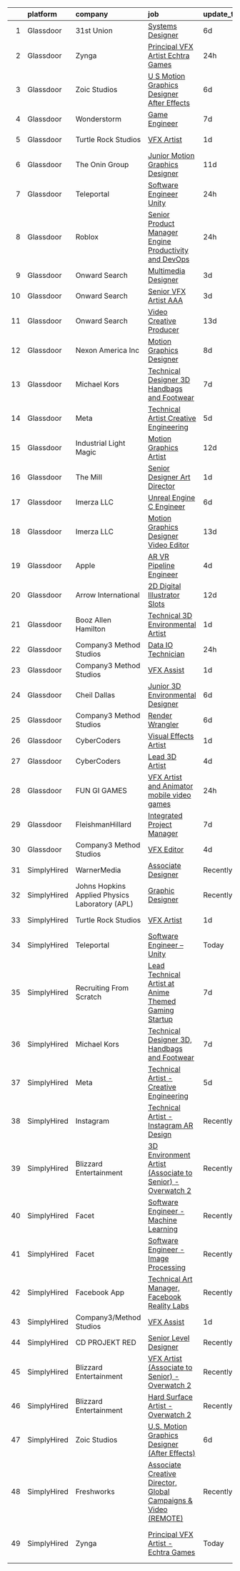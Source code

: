 

|    | platform    | company                                        | job                                                                                                                                                                                                                                                                                                                                                                                                                                                                                                                                                                                                                                                                                                                                                                                                                                                                                                                                                                                                                                                                                                                                                                                                                                                                                                                                                                                                                                                                         | update_time   | location                       |
|---:|:------------|:-----------------------------------------------|:----------------------------------------------------------------------------------------------------------------------------------------------------------------------------------------------------------------------------------------------------------------------------------------------------------------------------------------------------------------------------------------------------------------------------------------------------------------------------------------------------------------------------------------------------------------------------------------------------------------------------------------------------------------------------------------------------------------------------------------------------------------------------------------------------------------------------------------------------------------------------------------------------------------------------------------------------------------------------------------------------------------------------------------------------------------------------------------------------------------------------------------------------------------------------------------------------------------------------------------------------------------------------------------------------------------------------------------------------------------------------------------------------------------------------------------------------------------------------|:--------------|:-------------------------------|
|  1 | Glassdoor   | 31st Union                                     | [Systems Designer](https://www.glassdoor.com/partner/jobListing.htm?pos=114&ao=1136043&s=58&guid=00000182aa9cf92fb054d68339c188bb&src=GD_JOB_AD&t=SR&vt=w&cs=1_32b99d48&cb=1660719790693&jobListingId=1008065562154&jrtk=3-0-1gal9pualjm62801-1gal9pubah7i1800-ff11eba667e39b69-)                                                                                                                                                                                                                                                                                                                                                                                                                                                                                                                                                                                                                                                                                                                                                                                                                                                                                                                                                                                                                                                                                                                                                                                           | 6d            | San Mateo, CA                  |
|  2 | Glassdoor   | Zynga                                          | [Principal VFX Artist   Echtra Games](https://www.glassdoor.com/partner/jobListing.htm?pos=113&ao=1136043&s=58&guid=00000182aa9cf92fb054d68339c188bb&src=GD_JOB_AD&t=SR&vt=w&cs=1_809e83a3&cb=1660719790693&jobListingId=1008075023804&jrtk=3-0-1gal9pualjm62801-1gal9pubah7i1800-17d460c6f555c914-)                                                                                                                                                                                                                                                                                                                                                                                                                                                                                                                                                                                                                                                                                                                                                                                                                                                                                                                                                                                                                                                                                                                                                                        | 24h           | San Francisco, CA              |
|  3 | Glassdoor   | Zoic Studios                                   | [U S  Motion Graphics Designer  After Effects ](https://www.glassdoor.com/partner/jobListing.htm?pos=111&ao=1136043&s=58&guid=00000182aa9cf92fb054d68339c188bb&src=GD_JOB_AD&t=SR&vt=w&ea=1&cs=1_c9553d22&cb=1660719790692&jobListingId=1008066237945&jrtk=3-0-1gal9pualjm62801-1gal9pubah7i1800-799a667169874585-)                                                                                                                                                                                                                                                                                                                                                                                                                                                                                                                                                                                                                                                                                                                                                                                                                                                                                                                                                                                                                                                                                                                                                         | 6d            | Remote                         |
|  4 | Glassdoor   | Wonderstorm                                    | [Game Engineer](https://www.glassdoor.com/partner/jobListing.htm?pos=130&ao=1136043&s=58&guid=00000182aa9cf92fb054d68339c188bb&src=GD_JOB_AD&t=SR&vt=w&ea=1&cs=1_27152165&cb=1660719790694&jobListingId=1008063174389&jrtk=3-0-1gal9pualjm62801-1gal9pubah7i1800-668657c57190f7bc-)                                                                                                                                                                                                                                                                                                                                                                                                                                                                                                                                                                                                                                                                                                                                                                                                                                                                                                                                                                                                                                                                                                                                                                                         | 7d            | Los Angeles, CA                |
|  5 | Glassdoor   | Turtle Rock Studios                            | [VFX Artist](https://www.glassdoor.com/partner/jobListing.htm?pos=116&ao=1136043&s=58&guid=00000182aa9cf92fb054d68339c188bb&src=GD_JOB_AD&t=SR&vt=w&ea=1&cs=1_29bee9fd&cb=1660719790693&jobListingId=1008072456026&jrtk=3-0-1gal9pualjm62801-1gal9pubah7i1800-57d03678a461bf3d-)                                                                                                                                                                                                                                                                                                                                                                                                                                                                                                                                                                                                                                                                                                                                                                                                                                                                                                                                                                                                                                                                                                                                                                                            | 1d            | Lake Forest, CA                |
|  6 | Glassdoor   | The Onin Group                                 | [Junior Motion Graphics Designer](https://www.glassdoor.com/partner/jobListing.htm?pos=123&ao=1136043&s=58&guid=00000182aa9cf92fb054d68339c188bb&src=GD_JOB_AD&t=SR&vt=w&ea=1&cs=1_19c0b31c&cb=1660719790694&jobListingId=1008056494956&jrtk=3-0-1gal9pualjm62801-1gal9pubah7i1800-3b5c0a727db26ed9-)                                                                                                                                                                                                                                                                                                                                                                                                                                                                                                                                                                                                                                                                                                                                                                                                                                                                                                                                                                                                                                                                                                                                                                       | 11d           | Birmingham, AL                 |
|  7 | Glassdoor   | Teleportal                                     | [Software Engineer   Unity](https://www.glassdoor.com/partner/jobListing.htm?pos=104&ao=1110586&s=58&guid=00000182aa9cf92fb054d68339c188bb&src=GD_JOB_AD&t=SR&vt=w&ea=1&cs=1_256dd4b8&cb=1660719790692&jobListingId=1008075046577&cpc=32EE424DE2B657EB&jrtk=3-0-1gal9pualjm62801-1gal9pubah7i1800-a2586b8f60e5c255--6NYlbfkN0AntC0C-TCVph3zu4OMPCfnQ-MMa4QglcNogR1ub3Tc_pVtaDijIQNGqjZUjoXo2yKwu64KD8-YtFIR2I8kkqCbL07rpeOqxyEMXIKB1ZwOfsl0Q6IfIhQNenE7zHvKHruNGpl76kDxluITjcBqrRgn64vIx2FQD8vXwu5Xm23Gx3RzCIfCAb9mVGdhDJfdG4EEluO2q7tiIBdBHsroUZXlOCYx82CXdhHI4N2Op3Sqn0md7qAzoevTU4BBi_5A6eOca1_s9_8XNj8Uuj59u2y9qPeyIWeOBP7s4oe5ncMOkRIeCHr7Gts2H6MxCiOntv9mok9MDH1VxWjODBMQRAs_ZKUUDt_mkIRMy9WMc_B5R7CThucbTbemXhyukkmwMGs6juqz3wyg03qjDXF5ktc03pvCmnItSlPNCFtcWkGB9njs7DbdJCDSdMNTbrWYLFQ8OzoQ7NJgW9k4dvQpUYrzRf9sTm2fHP_nsSdEvfMS5Ex0KNb8rDLqhZ5OYbz_OPg%3D)                                                                                                                                                                                                                                                                                                                                                                                                                                                                                                                                                                                                          | 24h           | Culver City, CA                |
|  8 | Glassdoor   | Roblox                                         | [Senior Product Manager   Engine Productivity and DevOps](https://www.glassdoor.com/partner/jobListing.htm?pos=121&ao=1136043&s=58&guid=00000182aa9cf92fb054d68339c188bb&src=GD_JOB_AD&t=SR&vt=w&cs=1_d6d60a80&cb=1660719790693&jobListingId=1008073171273&jrtk=3-0-1gal9pualjm62801-1gal9pubah7i1800-4eba770f95723e50-)                                                                                                                                                                                                                                                                                                                                                                                                                                                                                                                                                                                                                                                                                                                                                                                                                                                                                                                                                                                                                                                                                                                                                    | 24h           | San Mateo, CA                  |
|  9 | Glassdoor   | Onward Search                                  | [Multimedia Designer](https://www.glassdoor.com/partner/jobListing.htm?pos=103&ao=1110586&s=58&guid=00000182aa9cf92fb054d68339c188bb&src=GD_JOB_AD&t=SR&vt=w&cs=1_6945e8f7&cb=1660719790691&jobListingId=1008069681768&cpc=A65DF3A704A48F9B&jrtk=3-0-1gal9pualjm62801-1gal9pubah7i1800-2d640572d98285ba--6NYlbfkN0B7YoEZZ2QAGDyEGGmBPAUWSHc1Mt3sMCn9FehKcWA3w0R0aH9tn_iPRcrT6N-MqNTmcJl1DGypGoLqyk3sPT4ZMdm2j0oFgF-VVNoKfFKYLre8WiRW1sp-lEyaK-hfZsNoW3GVhrya3sx2siXYusC84VllIXH1IgYbbJRncwjwd5BTGRIJKBwzrGWLsVDvUvkPpNuVze154XvLK0RgZ0YBPV88hsi3bdaMZbRdjjxAE5aJdyavdAEB0d2wZ1kxwk6GfB57FFF2IpTxn-GTjXg5rnqLGlY1HcTTS2rvpuEvzUdzub3KAKnzCs_DJOBYRZDJKkgpkFRnKoxBdNbLp3akhOEe-5Yf8zbWOgRW6oZq7_Fb9-j6uGMQmetsKaoxdRfE8KmO8iyesZpD1_cV1iQqz6UmOzNN3Q2hcakqu9uam24aV2kmXD0WrzmmYJ8T6oKPkEUM6s9KEaamg-4OKzu3YS5P32Whyt5rFB6TfzmI7j8quqXZ6rNGjifJRirSS3eVzKOgd0j9zoR5cUCs54Tip7qrVRPRqsd3CzWN1U7lTLyB-5lM0MIrhYpFq1L15ZSbmN7SSGFN8hBEbvsJRdKoqkgHfcwJDTp0bx7TM5wGLinve7Sj7FrhwjXRx6ZPpMwKCtHXvKE-f-XIlsXZ6PeA9jOwypVenaxuNksq4Pmu_mxFSmqiGwQ66brgrPiy10n6YeNulzbTAAXvm3NGGGMed1txNk8XHq_4LZrRugTymKeSCgz01uh5R8XSLWUGYU8FUeWWl1jFhqGjUIazEC6-DcD_lWXCub9zyvrxIG6CgHRX3mddlv-T1HJMuPnuiyHosJEd9IvwdfQMRxOQcwuTGgcG4gL5bvAGKz1OnwhuDVBooc9OhUt1lXwFsr_SERqap9JY0-XoOM_XCEhOPMbpz7D93tN4QbpK5mVInHMfUiotifU2ilCgfQ-CfzpqF21wjzHy2z99kzj081I9pw7GuCWx6tPtPel2v_JHD1-Bd4m7B4MQyNuV)                                                                                                   | 3d            | Springfield, MA                |
| 10 | Glassdoor   | Onward Search                                  | [Senior VFX Artist  AAA ](https://www.glassdoor.com/partner/jobListing.htm?pos=105&ao=1110586&s=58&guid=00000182aa9cf92fb054d68339c188bb&src=GD_JOB_AD&t=SR&vt=w&cs=1_af6f207e&cb=1660719790692&jobListingId=1008069771850&cpc=9DC6E4D8324653EE&jrtk=3-0-1gal9pualjm62801-1gal9pubah7i1800-8e88c78bd57d52c8--6NYlbfkN0B7YoEZZ2QAGDyEGGmBPAUWSHc1Mt3sMCn9FehKcWA3w0R0aH9tn_iPRcrT6N-MqNQ16bJpm61yEj18h3sf1ASSNzPxZ_bpPPWZXMJyXTzgJ1C8oBfrqLzyltKdMBBomUQSrR_lwK1BStOglqg4Tes5iySmQZh2O5rNRt9i63Sa3t88bh5Vh64zhvL3_Is9M7Kzs7ibEphGlTO3KRW5gXS9DfGdN1NQ7CeEQPB3s7Y5FwZeCKfHQEoG7I_ChHZoEj14ratm5UoJC-T9lkiESGXly-_67v_LGE1zuBgmN9AMprbgXEo9nAMXkewFOqPDhllRo9k0QTAlLu3eaKWzBp6HXT5QOtfsLErGow8I5ra_IRfUyz3-RvqD4zE_GJLGoK2MFUPR-omY0bUtUBBKBvr4uXyNIQBGHl3_nulxkgvxsjCEIyYjIw3ZZXQ34eC5HwGcvlDDAMQwdhRujQyXLUHVM7YKonSMiqT7yF4DcnNdufkjEK857VLREx1-eLO74QVQn3i65-LLmAYJZNwJhudGyD_4uEF-AJByX7WfRICo_ArFJhZoaQWT8AsR0KCzv74hqfBwvMLamuDUfHiXDwMwkXhf04E_OOTZnNUUO9MmskCWj1shVM1yNULmFDMXhGWNtDoSYvS_UQwqP2Bqc1Xq6W87CPgg-6qvzwHjWw92C9CfrVRT6fe1PD3q7nCZRXRPmdcw5s8q5l70m8hj3TUTwvn4844lJrmxAi1zOUaITT8wGdox0mPw2VmCxwpvugkap0_Wll5UE42P6zrWaFrQlecOP2CPB8_WUKRPAYHocWaUZlPZmzojsaZlr0K1-l4h_6u29DMaunlp_MWX2z_myVfQNP2e-OEnjTMGfTpEXKtMH_tDJnwyc-PgbNNrfWNZav_54qT4wxMQa__JjmlxHGbqXKmWmlvPe1__YB7zEPJVNTrFXC60RhO3wX3bhwQU5rksfbqUW94aBQfOx46AVz5sbXLRfUtqGFSd9fprZwQFwgArMh6_4CcTEgBxyGE%3D)                                                                                 | 3d            | San Ramon, CA                  |
| 11 | Glassdoor   | Onward Search                                  | [Video Creative Producer](https://www.glassdoor.com/partner/jobListing.htm?pos=106&ao=1110586&s=58&guid=00000182aa9cf92fb054d68339c188bb&src=GD_JOB_AD&t=SR&vt=w&cs=1_5a1b8422&cb=1660719790692&jobListingId=1008049690963&cpc=FAE5E775D180B2FB&jrtk=3-0-1gal9pualjm62801-1gal9pubah7i1800-7cac5c77b83715e8--6NYlbfkN0B7YoEZZ2QAGDyEGGmBPAUWSHc1Mt3sMCn9FehKcWA3wwfxcx19LEZnY8Y4HGhdxxrIbCe6cG5FrymBXjeKeqpYu1BaxgZyGT-cm5Ap0PJjBjXvFj2In49bZKmAoEAXzg2Fp1HLascxvI6-qJcpfsmkjtQgiDY3MJLrfNez9dvZwkdIjVc8AMKPwbdnQfpsm2j4ujTKr18dRLyItDzyOfhpprYr7QyZd-Nc4xpgh4DsuBGj9JpghvYFN3I-cSE9xO0oJ8fQRX-45kerEWX1BMkqk4RGNvsSH8zKjA-kz-cXROO9uJx36Yh8bsoYo3vjiWwI_fyvqtlaR0_l_6tLp2v-lgGNNdxxPaGTh8LQVhgWM94H3v_xKRhQcPyVm4yb4C2ela3KTYTgRGHihRoaPA0vOSpATZlP6qzBo8j_Gr5T-bIzpeuWfgYSKOm0rkXmGj2O0TKtJ-cQ5MgtRadQ4x7DnRIE6Wvh0fs1_MS15plhu-vE447PL0NB0Y_wkw2xGJaWaFkxzZB0ZyAbv3Pj3OzR1_045dpKfvYAPkPpa6sLlNfXSGTC90YnXYOmSJwRJvbCC0JIkqHgof4qTlc9DynZp1Owwvmyd7FgbICfEH8PeGl83OSzOarpIp1MPkvmF3BcKrJPjsnwpcLjo37qgk7ISCFbQX3ixmKoALD2i4R9jDpmyKwgN1Y4Rd-b3EwKxb8X1xdc1nO1NDs59i1YGR6O_66Hn6F61txwrqTe8bWiFjGfMstvzrIovtJgndoX62E_wpyv8PgjvVn8erMSti-pEUG54k3Eu9wbisVMYRPyMgdIn7ADr59mi0WVJuI6PZPtOCZzD-ciXBhHbPe0QONOxGo0q9GfSWbdy883pj4ZFFHnS5iipW6F9iQRLcbfZHAew33N6wi4lqoC-7AuNyUGxzaey74KB7x1gDDj3ce0zpwfWEiV8wuhjoyplBzdApNgwHCiLaFV8B8Y_dq1t1geju5vTjbRZIrRE__7QDCHFhMRzvcduByb)                                                                                               | 13d           | New York, NY                   |
| 12 | Glassdoor   | Nexon America Inc                              | [Motion Graphics Designer](https://www.glassdoor.com/partner/jobListing.htm?pos=126&ao=1136043&s=58&guid=00000182aa9cf92fb054d68339c188bb&src=GD_JOB_AD&t=SR&vt=w&ea=1&cs=1_89974b80&cb=1660719790694&jobListingId=1008061552056&jrtk=3-0-1gal9pualjm62801-1gal9pubah7i1800-b216ac2c52511ce2-)                                                                                                                                                                                                                                                                                                                                                                                                                                                                                                                                                                                                                                                                                                                                                                                                                                                                                                                                                                                                                                                                                                                                                                              | 8d            | El Segundo, CA                 |
| 13 | Glassdoor   | Michael Kors                                   | [Technical Designer 3D  Handbags and Footwear](https://www.glassdoor.com/partner/jobListing.htm?pos=109&ao=1136043&s=58&guid=00000182aa9cf92fb054d68339c188bb&src=GD_JOB_AD&t=SR&vt=w&cs=1_10bd140c&cb=1660719790692&jobListingId=1008062246676&jrtk=3-0-1gal9pualjm62801-1gal9pubah7i1800-46bb5e43bae21322-)                                                                                                                                                                                                                                                                                                                                                                                                                                                                                                                                                                                                                                                                                                                                                                                                                                                                                                                                                                                                                                                                                                                                                               | 7d            | New York, NY                   |
| 14 | Glassdoor   | Meta                                           | [Technical Artist   Creative Engineering](https://www.glassdoor.com/partner/jobListing.htm?pos=101&ao=1110586&s=58&guid=00000182aa9cf92fb054d68339c188bb&src=GD_JOB_AD&t=SR&vt=w&cs=1_09e5fa26&cb=1660719790691&jobListingId=1008067771030&cpc=39A4E8CE329AB187&jrtk=3-0-1gal9pualjm62801-1gal9pubah7i1800-1da363b5fdcfe69b--6NYlbfkN0DYl4UJW4r1Vl7FEn6T9F-rD9lpC-0oMJVSiWjK_MGUd8e8cHXcpv6KPyjLHZEfqkU_XyKy2aMazqvwtb4jLXqdrJDgWqRMdZzDm3QnlMP6SY4uOwq4hh6l7Ys33tkNGRVhftqYXq-Cp0a8WihaWmhXsxwvVili8y6RJmZdNTLKL41ELPZJd4GT5t36KbP6OX5MRYQsOPQn_hVFqkFuu5uZIOk_v3MeMESCxpo8lYikuWs-tp2RmwE5YFvart2sRJSUJ5RKuJOqX2Mflg_Eq6ERJPc6FwF10bCu1n1dcKqD-DqPStTQnjbNaGkzrT92UBQUuKe0P750aPq2mWzGym-XW5MdI52FbZ9ct5Lq9S1eJAh6SwMMAMLYOHElofrKBaY6E3pUus8bMz2VlT83M8389W4CcXbGbr3ycM24Ds1dXnBSQiMue_SWBzsaYxfCKOtkaLHLaFcxNDeKizlweRFThMV1qEKU-A5OO2uAy-ty83r7xWYdPVtezpTb00R3R6A6ZqO8Zh8vSAOgktNCoMrMEBWjO_e4aHnCi_1FWv3wDUUMvj6BdCL0CQeQxFp2TRJRGMuMra-qvpEUL_GKZkLGwAcJXveoQ7LjO4MlzSopgCxyOIZ339mCGb1kTqwTCZ6_StTRvtf8rOXcrpA5bTNhwCWKaAVVCOq1TSRQLmhV257rKYUH5PF8jn2RrtJ6eNIdFAviqWKtKN9QeElGGAJstYG4EdO-0JyY2PYYBGgr933UHjMaAP28DpzoKP5Y8fR7cBkG_7HAkD76fVl4h9g0BuVURs5O2hlZUGH3DqK9rzDnRc-T1abhdNZVb8rlrGfVtbHlCpbwzAtP3bJ95tzrdAGPGxH-uzD6yOeS-YXksxFYpOzul_IlR4asaAmpuihwM1cDpUezaLo58QPIUDwjX0F98PylJEIR8WojnOF-DfuAWEgFlv-y0eqTvj-8SZEeh3gDQIoyEUszdWhVOlYcj58UxnzH2ktRQ64jFFaEDYrcF_JX8Gv5VC5hSFOdlAYgfj35IWU-ApsXpn55dnmjvSK3v8RcwDVFekovgyiY-NjMDelpZQ4GnjWV5guIEO0%3D) | 5d            | Menlo Park, CA                 |
| 15 | Glassdoor   | Industrial Light   Magic                       | [Motion Graphics Artist](https://www.glassdoor.com/partner/jobListing.htm?pos=129&ao=1136043&s=58&guid=00000182aa9cf92fb054d68339c188bb&src=GD_JOB_AD&t=SR&vt=w&cs=1_de0a4538&cb=1660719790694&jobListingId=1008052932110&jrtk=3-0-1gal9pualjm62801-1gal9pubah7i1800-b7ae0bdd1b12fd40-)                                                                                                                                                                                                                                                                                                                                                                                                                                                                                                                                                                                                                                                                                                                                                                                                                                                                                                                                                                                                                                                                                                                                                                                     | 12d           | San Francisco, CA              |
| 16 | Glassdoor   | The Mill                                       | [Senior Designer Art Director](https://www.glassdoor.com/partner/jobListing.htm?pos=120&ao=1136043&s=58&guid=00000182aa9cf92fb054d68339c188bb&src=GD_JOB_AD&t=SR&vt=w&cs=1_bc1cd6af&cb=1660719790693&jobListingId=1008072942462&jrtk=3-0-1gal9pualjm62801-1gal9pubah7i1800-ba00882923d43eed-)                                                                                                                                                                                                                                                                                                                                                                                                                                                                                                                                                                                                                                                                                                                                                                                                                                                                                                                                                                                                                                                                                                                                                                               | 1d            | Chicago, IL                    |
| 17 | Glassdoor   | Imerza  LLC                                    | [Unreal Engine   C   Engineer](https://www.glassdoor.com/partner/jobListing.htm?pos=122&ao=1136043&s=58&guid=00000182aa9cf92fb054d68339c188bb&src=GD_JOB_AD&t=SR&vt=w&ea=1&cs=1_264eff87&cb=1660719790694&jobListingId=1008064153668&jrtk=3-0-1gal9pualjm62801-1gal9pubah7i1800-d0e7591fb852b818-)                                                                                                                                                                                                                                                                                                                                                                                                                                                                                                                                                                                                                                                                                                                                                                                                                                                                                                                                                                                                                                                                                                                                                                          | 6d            | Remote                         |
| 18 | Glassdoor   | Imerza  LLC                                    | [Motion Graphics Designer Video Editor](https://www.glassdoor.com/partner/jobListing.htm?pos=119&ao=1136043&s=58&guid=00000182aa9cf92fb054d68339c188bb&src=GD_JOB_AD&t=SR&vt=w&ea=1&cs=1_ac250f23&cb=1660719790693&jobListingId=1008049838034&jrtk=3-0-1gal9pualjm62801-1gal9pubah7i1800-52b98e907a981328-)                                                                                                                                                                                                                                                                                                                                                                                                                                                                                                                                                                                                                                                                                                                                                                                                                                                                                                                                                                                                                                                                                                                                                                 | 13d           | Sarasota, FL                   |
| 19 | Glassdoor   | Apple                                          | [AR VR Pipeline Engineer](https://www.glassdoor.com/partner/jobListing.htm?pos=102&ao=1110586&s=58&guid=00000182aa9cf92fb054d68339c188bb&src=GD_JOB_AD&t=SR&vt=w&cs=1_f515d366&cb=1660719790691&jobListingId=1008068025666&cpc=6FC5BA77C9A4CD78&jrtk=3-0-1gal9pualjm62801-1gal9pubah7i1800-3e31f7e030a619a9--6NYlbfkN0BvKrLyj5gPmtZO9T8euul8TCxuuKNOtzRJOomxnwSEodTz2Bc-sPZl1dBMH13w-jOn-z4oREFcRMKxAO_d9jckgdAmZNeCH-vBMb5EZYWWQn24NRKpSKGkgq8Fq87y_RqJ-aFc0OpujB-kyuL0R_EaAYBNg7OCR3OEqNr7_vy0sIa8nVXXdiwRFkrWQBlPfGTsjnPVSnjxDkwoEOnZpzUsAp9lnV3M0oBt87bd5OO41IVt1K9vOGOidh00s1QPwv7HuVPuh0D6C9bwbviy1X0oElqF4v1PNjidHlsFXUKk7E6M2OFAABQWIjXMZU2LoRbD9CWd0_BEsag-9nGGqv4olMEVqXnG10bFDi8sF3NdCVrv88nMfWBL3ZVuTCRJiA7cR-D9g4fUuLCaRX6ZSB7gp8xy7wY6yXZqhOk4fXZm9dxGZPMIaE957nmqdAV-7YLjVOtI4FqLutQV3wmj5FTsKR0v0Y1RCUomkobfIT82ERHi8BboPJJeCNdzH69fmF1gclB_sNJewwitqf92OYMgqxBcxIzr_PZ4F-u5eM7RilwmUl4pGkmaG7UFOMAxm3HehZGsG7AXVNjmZiFJYJGllM2bE_gV1enHKuC35nlveBepYpH8fAXB-V7DY44x2bDx7xPSf9SXGe4aLHBej8KE5JIKuOaw_PITK7knlhkZ2wh53KjFAOwWCeR-Ua3Bt-DBvzJ-AQK3Kd2CyQhCUvD7C3gEwdPh90uLtA1sKkDGO7A03hNmrrNCJbxTf7p6AOSnkMJnL1F9qL_T-XDnV_AKaFkdIHUCKIB4a93uocjZJ7jfiRnWDoO1XuNTzauwHdkKgq3xN9frC-NucDPRyrlHP4e01UdDICAMd36AbUxlYwCDCMln4OxNhy6ApTHid2O1sAgRRAhesy0xjRdACiGxJUTuYoAjkLyO_JSMtCOqk89Mlwknxa_Im2Ui5XJicLnJaPia8Ph11w%3D%3D)                                                                                                                                   | 4d            | Seattle, WA                    |
| 20 | Glassdoor   | Arrow International                            | [2D Digital Illustrator  Slots ](https://www.glassdoor.com/partner/jobListing.htm?pos=124&ao=1136043&s=58&guid=00000182aa9cf92fb054d68339c188bb&src=GD_JOB_AD&t=SR&vt=w&ea=1&cs=1_f711ff6e&cb=1660719790694&jobListingId=1008054677694&jrtk=3-0-1gal9pualjm62801-1gal9pubah7i1800-6442a48a7ac6fe1f-)                                                                                                                                                                                                                                                                                                                                                                                                                                                                                                                                                                                                                                                                                                                                                                                                                                                                                                                                                                                                                                                                                                                                                                        | 12d           | Greenville, NC                 |
| 21 | Glassdoor   | Booz Allen Hamilton                            | [Technical 3D Environmental Artist](https://www.glassdoor.com/partner/jobListing.htm?pos=128&ao=1136043&s=58&guid=00000182aa9cf92fb054d68339c188bb&src=GD_JOB_AD&t=SR&vt=w&cs=1_c7cf2e0c&cb=1660719790694&jobListingId=1008072673997&jrtk=3-0-1gal9pualjm62801-1gal9pubah7i1800-9c08369b09d39890-)                                                                                                                                                                                                                                                                                                                                                                                                                                                                                                                                                                                                                                                                                                                                                                                                                                                                                                                                                                                                                                                                                                                                                                          | 1d            | Austin, TX                     |
| 22 | Glassdoor   | Company3 Method Studios                        | [Data IO Technician](https://www.glassdoor.com/partner/jobListing.htm?pos=125&ao=1136043&s=58&guid=00000182aa9cf92fb054d68339c188bb&src=GD_JOB_AD&t=SR&vt=w&ea=1&cs=1_fc3ec05f&cb=1660719790694&jobListingId=1008074790942&jrtk=3-0-1gal9pualjm62801-1gal9pubah7i1800-ce2fa6ee1f6f8ed8-)                                                                                                                                                                                                                                                                                                                                                                                                                                                                                                                                                                                                                                                                                                                                                                                                                                                                                                                                                                                                                                                                                                                                                                                    | 24h           | New York, NY                   |
| 23 | Glassdoor   | Company3 Method Studios                        | [VFX Assist](https://www.glassdoor.com/partner/jobListing.htm?pos=110&ao=1136043&s=58&guid=00000182aa9cf92fb054d68339c188bb&src=GD_JOB_AD&t=SR&vt=w&ea=1&cs=1_55342df5&cb=1660719790692&jobListingId=1008072978270&jrtk=3-0-1gal9pualjm62801-1gal9pubah7i1800-ddbff146cf3d76c6-)                                                                                                                                                                                                                                                                                                                                                                                                                                                                                                                                                                                                                                                                                                                                                                                                                                                                                                                                                                                                                                                                                                                                                                                            | 1d            | New York, NY                   |
| 24 | Glassdoor   | Cheil Dallas                                   | [Junior 3D Environmental Designer](https://www.glassdoor.com/partner/jobListing.htm?pos=117&ao=1136043&s=58&guid=00000182aa9cf92fb054d68339c188bb&src=GD_JOB_AD&t=SR&vt=w&ea=1&cs=1_2e025a33&cb=1660719790693&jobListingId=1008064407489&jrtk=3-0-1gal9pualjm62801-1gal9pubah7i1800-1ab3087d1c2e9b60-)                                                                                                                                                                                                                                                                                                                                                                                                                                                                                                                                                                                                                                                                                                                                                                                                                                                                                                                                                                                                                                                                                                                                                                      | 6d            | Plano, TX                      |
| 25 | Glassdoor   | Company3 Method Studios                        | [Render Wrangler](https://www.glassdoor.com/partner/jobListing.htm?pos=118&ao=1136043&s=58&guid=00000182aa9cf92fb054d68339c188bb&src=GD_JOB_AD&t=SR&vt=w&ea=1&cs=1_2f6928e7&cb=1660719790693&jobListingId=1008065195619&jrtk=3-0-1gal9pualjm62801-1gal9pubah7i1800-1b5c6983f5583d83-)                                                                                                                                                                                                                                                                                                                                                                                                                                                                                                                                                                                                                                                                                                                                                                                                                                                                                                                                                                                                                                                                                                                                                                                       | 6d            | Los Angeles, CA                |
| 26 | Glassdoor   | CyberCoders                                    | [Visual Effects Artist](https://www.glassdoor.com/partner/jobListing.htm?pos=107&ao=1110586&s=58&guid=00000182aa9cf92fb054d68339c188bb&src=GD_JOB_AD&t=SR&vt=w&ea=1&cs=1_869d6a7f&cb=1660719790692&jobListingId=1008072528443&cpc=654405A9B1E0A9F5&jrtk=3-0-1gal9pualjm62801-1gal9pubah7i1800-ca81bec3bcbe6591--6NYlbfkN0CpFJQzrgRR8WqXWK1qKKEqALWJw739KlKqr2H-MSI4eoBlI4EFrmor2FYZMP3muM1yR-0xa60PJm9e7J-zJJWplxzauN1Att8r9zHK30WyZrnfB43PEwb5BFPxFQI0IVuVj2PjX8ey4oFTDTjvNEiZJK0QUXGClSrfHDelTt6VAljY8SoXF6AAwHdVBNg1bNKwV1Ah19hziC4WksFP2pCQLRhas-JlqvUmadS6xTLm0a8-jVCm2fpwlFgxjmj2uhVtMTiX6nF3aQ9vEGZzqvRxt-DTvpTH_wleJbi9_OPTvf_mBJVTvw3EFsfkqnBPItKvyoyJgaN0vovB1Y2FaVnGyX12Kr1X3OAFxYAoIijblALeSSXEpLY7ogZ9V9SU5qc4STdVhPiB5sCQu46mUM3Z-WJnltH8C7lM_vdgSlhgROFfUje2JSrseKYtuRzO46PWBh26Eg0UvgZb3wclKn1MKvFcH8LWKGdUgkXnhYgSiAjTpM3pFQW4ZBDlhOUPCmWSd_1Q2kdqDXNUnaC3XPchxVWPgpKA7EX0cbEgus2EthnxtWDbu72hEFCwOgx8vQWobVfPTv0CWstrxyMnmI0fToKWlQ1JWnfzC-HGRbi3LZIrNxhIDMJKTavmdp-nmQaH710Aj9T1_9mCJCYuuRLWLqVsjl-estxZtXWqI8hb29yK4D2H-tPS_GAu0B3Vo5rmMcC2wvQL0xQdPy00Y18x2jbKDEwGtgsSqlqruxVhBpDVTPBvr9JQfd4GhfIuMEFKWvfDXODJeLgLpx03jFTdpAaGg3v4h96bCTexzDi_oXru8boPhZGsLNHirEZVrBvg3ojFiPGQCZl_coDFG2jDXYyekrMIH2mgL9zIGg334ajCSPV9RRqjjd_TT5IxXPO67lWxadG18VRuOFK-RahxFEsv9Ix-gwwpem1bnajS0vLX3EEElFquvc-apTuQOxU9_iq8SZdXTZ2pdy8zKh1z15o5vr8F1gM%3D)                                                                                                              | 1d            | Los Angeles, CA                |
| 27 | Glassdoor   | CyberCoders                                    | [Lead 3D Artist](https://www.glassdoor.com/partner/jobListing.htm?pos=108&ao=1110586&s=58&guid=00000182aa9cf92fb054d68339c188bb&src=GD_JOB_AD&t=SR&vt=w&ea=1&cs=1_a17388e5&cb=1660719790692&jobListingId=1008069169740&cpc=C4A69CCDBB3B9599&jrtk=3-0-1gal9pualjm62801-1gal9pubah7i1800-9198969f550a0dc7--6NYlbfkN0CpFJQzrgRR8WqXWK1qKKEqALWJw739KlKqr2H-MSI4eoBlI4EFrmor2FYZMP3muM0GyFKEaPtDpThhcm0qywdDVvHUgtw28lqOgltOJoBz24I2aLUiaJQlLbMJoAJNW6J-ZdH6lwQpxGM0-uAsPrWfDlE7dFhzlNpmzZbv9cNp72WfcFd2iP9HaHVIH7_uSU0c2ArAKzHYShWNbHT5rJ9N_NsLWiz6RUvWElQQT-L3MqCikAdoONfmj7E3kxYFBHqf70Jjik454gygw3hGFPcV_JRczOXTk9VObim-deTJwd-dJ_ipyWKDDjKEPxSyvxwQyuDOoM6w0Pnln8FGYV2Wm6IbLr5tgkQz2Ao8w-PwFA5qh0jd4kHxPsLE_INrBjV5U1up8J8cUZJ1FWE6nQF6FomUbLFjlHZfMFxKwV7-MCjlraiSXjvOrwtm82cljfCnq6cfbZcpJd-lbCCnR0u3_8G93A2okmvkU_CWgpbjt_Udh4Qk4dpUY0Ug-6Phqgee7PBJXumLj61TIY4j_Dci4n51Nb1PmKnRxRFkATS3VrI8V5HW9V135AWrFQRpwIqr2WutEcyyRbGWReIjtBq3AWuC5IhstlTjiO5jdkQWN5VT6r2tJweJ9njrFsPHxKQpmMLVCpyKX4y9Vey3qHHZjIPmYgcaZoyY2y8aR2j173c1O6SFqs4lhmfJqptw4w97jZ1mvsJqIZaNa-AhHomkQWbOlN5C-8lbwfbkiOMQznrtYUq4J1u3ik89zS3-97zUxU3hFxdlfjPecmEwpFVuiqdtm6iJ3ThYaacG3Y7IeM_dbcG7R05-bQ8CukfuMwzcNbndcfgPpWPzO9nmpV7X2fy_099XgZ1KtXE63l-hzeyAJ359eROFka7z8_Ebne04S96x2pXPCmprU9HQx9pALnO9qLLF9J5tvth4d1vO-Zlj0Y1NxVHcfkWVjAyPptKlqj6N9gZ00fVd4O5hi0ZLVAi_DIniZJ0%3D)                                                                                                                     | 4d            | Los Angeles, CA                |
| 28 | Glassdoor   | FUN GI GAMES                                   | [VFX Artist and Animator  mobile video games ](https://www.glassdoor.com/partner/jobListing.htm?pos=115&ao=1136043&s=58&guid=00000182aa9cf92fb054d68339c188bb&src=GD_JOB_AD&t=SR&vt=w&ea=1&cs=1_8534aa1b&cb=1660719790693&jobListingId=1008074799493&jrtk=3-0-1gal9pualjm62801-1gal9pubah7i1800-b90be397940a31e5-)                                                                                                                                                                                                                                                                                                                                                                                                                                                                                                                                                                                                                                                                                                                                                                                                                                                                                                                                                                                                                                                                                                                                                          | 24h           | El Segundo, CA                 |
| 29 | Glassdoor   | FleishmanHillard                               | [Integrated Project Manager](https://www.glassdoor.com/partner/jobListing.htm?pos=127&ao=1136043&s=58&guid=00000182aa9cf92fb054d68339c188bb&src=GD_JOB_AD&t=SR&vt=w&cs=1_96726802&cb=1660719790694&jobListingId=1008062135565&jrtk=3-0-1gal9pualjm62801-1gal9pubah7i1800-3d15de2ebd0157e4-)                                                                                                                                                                                                                                                                                                                                                                                                                                                                                                                                                                                                                                                                                                                                                                                                                                                                                                                                                                                                                                                                                                                                                                                 | 7d            | New York, NY                   |
| 30 | Glassdoor   | Company3 Method Studios                        | [VFX Editor](https://www.glassdoor.com/partner/jobListing.htm?pos=112&ao=1136043&s=58&guid=00000182aa9cf92fb054d68339c188bb&src=GD_JOB_AD&t=SR&vt=w&ea=1&cs=1_8f96226f&cb=1660719790693&jobListingId=1008069464824&jrtk=3-0-1gal9pualjm62801-1gal9pubah7i1800-1b5ee7c230db78c1-)                                                                                                                                                                                                                                                                                                                                                                                                                                                                                                                                                                                                                                                                                                                                                                                                                                                                                                                                                                                                                                                                                                                                                                                            | 4d            | Santa Monica, CA               |
| 31 | SimplyHired | WarnerMedia                                    | [Associate Designer](https://www.simplyhired.com/job/xiJaXGPtZzMnQTWybjlCp1DPQHPMx_2GqLk3VJ9AXCJaeXASmRsEzQ?q=vfx+designer)                                                                                                                                                                                                                                                                                                                                                                                                                                                                                                                                                                                                                                                                                                                                                                                                                                                                                                                                                                                                                                                                                                                                                                                                                                                                                                                                                 | Recently      | Carlsbad, CA                   |
| 32 | SimplyHired | Johns Hopkins Applied Physics Laboratory (APL) | [Graphic Designer](https://www.simplyhired.com/job/qGHtNnvDZsyi1u2c2ajCp71Ah6JDiPm6mQMoy7LUhAGhl3nNdI7Peg?q=vfx+designer)                                                                                                                                                                                                                                                                                                                                                                                                                                                                                                                                                                                                                                                                                                                                                                                                                                                                                                                                                                                                                                                                                                                                                                                                                                                                                                                                                   | Recently      | Laurel, MD                     |
| 33 | SimplyHired | Turtle Rock Studios                            | [VFX Artist](https://www.simplyhired.com/job/2mlEAiLGwsfi20BWLqP8iaOfgvHQTkqScgZ9IOyrRj6dd1lxVs0jbQ?q=vfx+designer)                                                                                                                                                                                                                                                                                                                                                                                                                                                                                                                                                                                                                                                                                                                                                                                                                                                                                                                                                                                                                                                                                                                                                                                                                                                                                                                                                         | 1d            | Lake Forest, CA                |
| 34 | SimplyHired | Teleportal                                     | [Software Engineer – Unity](https://www.simplyhired.com/job/U01SrNCdaTYrZ4QRxBfL5yHDd4v1jD1-oTLFHKeuSIyfvwU1yzfxvQ?q=vfx+designer)                                                                                                                                                                                                                                                                                                                                                                                                                                                                                                                                                                                                                                                                                                                                                                                                                                                                                                                                                                                                                                                                                                                                                                                                                                                                                                                                          | Today         | Culver City, CA                |
| 35 | SimplyHired | Recruiting From Scratch                        | [Lead Technical Artist at Anime Themed Gaming Startup](https://www.simplyhired.com/job/YhcV0WlRpjiIyx2P7gIaq0KjQ2DsCC9FinADtBzofzPchCmzGd9bkA?q=vfx+designer)                                                                                                                                                                                                                                                                                                                                                                                                                                                                                                                                                                                                                                                                                                                                                                                                                                                                                                                                                                                                                                                                                                                                                                                                                                                                                                               | 7d            | Redwood City, CA +89 locations |
| 36 | SimplyHired | Michael Kors                                   | [Technical Designer 3D, Handbags and Footwear](https://www.simplyhired.com/job/0pf8t29lp3VwHo9Y_bn4NwrUGS9Nn5fQDfpfMcsKdx2UrTGvBG4FpA?q=vfx+designer)                                                                                                                                                                                                                                                                                                                                                                                                                                                                                                                                                                                                                                                                                                                                                                                                                                                                                                                                                                                                                                                                                                                                                                                                                                                                                                                       | 7d            | New York, NY                   |
| 37 | SimplyHired | Meta                                           | [Technical Artist - Creative Engineering](https://www.simplyhired.com/job/G5l8S4O5i7LZl4AawLI_HWOfwlD81bu9gNRDfwxL9jZF0HBsgvh_Hw?q=vfx+designer)                                                                                                                                                                                                                                                                                                                                                                                                                                                                                                                                                                                                                                                                                                                                                                                                                                                                                                                                                                                                                                                                                                                                                                                                                                                                                                                            | 5d            | Menlo Park, CA                 |
| 38 | SimplyHired | Instagram                                      | [Technical Artist - Instagram AR Design](https://www.simplyhired.com/job/LcnNBnZLRs0qhcUAJ4TKL_WJrFTAXoR8nmQSR_wzLzme7ccDm9MxiQ?q=vfx+designer)                                                                                                                                                                                                                                                                                                                                                                                                                                                                                                                                                                                                                                                                                                                                                                                                                                                                                                                                                                                                                                                                                                                                                                                                                                                                                                                             | Recently      | San Francisco, CA              |
| 39 | SimplyHired | Blizzard Entertainment                         | [3D Environment Artist (Associate to Senior) - Overwatch 2](https://www.simplyhired.com/job/pw88DtF0EULjjFMy83MMr_Hg0HBZII6DCgYGL9C12joglMD-Z-Xwnw?q=vfx+designer)                                                                                                                                                                                                                                                                                                                                                                                                                                                                                                                                                                                                                                                                                                                                                                                                                                                                                                                                                                                                                                                                                                                                                                                                                                                                                                          | Recently      | Irvine, CA                     |
| 40 | SimplyHired | Facet                                          | [Software Engineer - Machine Learning](https://www.simplyhired.com/job/rRl7LpYqGiIowLAwzbrNzMgXtXTFbKgtp-z9fo66PKEqX4Q6nYlO_w?q=vfx+designer)                                                                                                                                                                                                                                                                                                                                                                                                                                                                                                                                                                                                                                                                                                                                                                                                                                                                                                                                                                                                                                                                                                                                                                                                                                                                                                                               | Recently      | San Francisco, CA              |
| 41 | SimplyHired | Facet                                          | [Software Engineer - Image Processing](https://www.simplyhired.com/job/3znJCHAbYihtiOtJFInlFf2aFXm1CnGM03gqrMJxz8VyZGoe0lHYMg?q=vfx+designer)                                                                                                                                                                                                                                                                                                                                                                                                                                                                                                                                                                                                                                                                                                                                                                                                                                                                                                                                                                                                                                                                                                                                                                                                                                                                                                                               | Recently      | San Francisco, CA              |
| 42 | SimplyHired | Facebook App                                   | [Technical Art Manager, Facebook Reality Labs](https://www.simplyhired.com/job/0wb-CrMyDFk0BUxysm3wPOzxLD4jqXyPndqGJQZmzv3FF6NptjtXlQ?q=vfx+designer)                                                                                                                                                                                                                                                                                                                                                                                                                                                                                                                                                                                                                                                                                                                                                                                                                                                                                                                                                                                                                                                                                                                                                                                                                                                                                                                       | Recently      | Burlingame, CA                 |
| 43 | SimplyHired | Company3/Method Studios                        | [VFX Assist](https://www.simplyhired.com/job/ENgspAYczPg2H698kXNgI0NwisvVH9m09pvXXK8uY444DwpcvyeRaw?q=vfx+designer)                                                                                                                                                                                                                                                                                                                                                                                                                                                                                                                                                                                                                                                                                                                                                                                                                                                                                                                                                                                                                                                                                                                                                                                                                                                                                                                                                         | 1d            | New York, NY                   |
| 44 | SimplyHired | CD PROJEKT RED                                 | [Senior Level Designer](https://www.simplyhired.com/job/bM3_QEVwUHlyX8THj_9V_-a3UAtG7nwA9OG_3eHgCQLrg4Y3de8Wqg?q=vfx+designer)                                                                                                                                                                                                                                                                                                                                                                                                                                                                                                                                                                                                                                                                                                                                                                                                                                                                                                                                                                                                                                                                                                                                                                                                                                                                                                                                              | Recently      | Boston, MA                     |
| 45 | SimplyHired | Blizzard Entertainment                         | [VFX Artist (Associate to Senior) - Overwatch 2](https://www.simplyhired.com/job/2d70J5UkkZ2YmvlvJfcaEqf0vVFEZwLt57euRMmQlk3Afx_2Q_gYzw?q=vfx+designer)                                                                                                                                                                                                                                                                                                                                                                                                                                                                                                                                                                                                                                                                                                                                                                                                                                                                                                                                                                                                                                                                                                                                                                                                                                                                                                                     | Recently      | Irvine, CA                     |
| 46 | SimplyHired | Blizzard Entertainment                         | [Hard Surface Artist - Overwatch 2](https://www.simplyhired.com/job/6UbuxcizWm0FGl0VWvCtYyHq-2-jjcWZ_YsxRvD4XaS9M8_zOx_FMA?q=vfx+designer)                                                                                                                                                                                                                                                                                                                                                                                                                                                                                                                                                                                                                                                                                                                                                                                                                                                                                                                                                                                                                                                                                                                                                                                                                                                                                                                                  | Recently      | Irvine, CA                     |
| 47 | SimplyHired | Zoic Studios                                   | [U.S. Motion Graphics Designer (After Effects)](https://www.simplyhired.com/job/PbQu-U_LpaJWIA4lcLstk9h8Slkzt-PR20FI6V0uo_X5t81GRRA27Q?q=vfx+designer)                                                                                                                                                                                                                                                                                                                                                                                                                                                                                                                                                                                                                                                                                                                                                                                                                                                                                                                                                                                                                                                                                                                                                                                                                                                                                                                      | 6d            | Remote                         |
| 48 | SimplyHired | Freshworks                                     | [Associate Creative Director, Global Campaigns & Video (REMOTE)](https://www.simplyhired.com/job/5ElCwH5SLy50PlDyWwa5h2ixj-Wp0aniY4EbLLyNC4fMnB1yq0hbpg?q=vfx+designer)                                                                                                                                                                                                                                                                                                                                                                                                                                                                                                                                                                                                                                                                                                                                                                                                                                                                                                                                                                                                                                                                                                                                                                                                                                                                                                     | Recently      | San Mateo, CA                  |
| 49 | SimplyHired | Zynga                                          | [Principal VFX Artist - Echtra Games](https://www.simplyhired.com/job/VZ9XUEkV6-DCRFuCA10NHIMfZW0xAzDlUj4c_p9szdSycULYKiAChw?q=vfx+designer)                                                                                                                                                                                                                                                                                                                                                                                                                                                                                                                                                                                                                                                                                                                                                                                                                                                                                                                                                                                                                                                                                                                                                                                                                                                                                                                                | Today         | San Francisco Bay Area, CA     |
